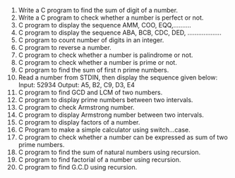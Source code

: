 1. Write a C program to find the sum of digit of a number.
2. Write a C program to check whether a number is perfect or not.
3. C program to display the sequence AMM, COO, EQQ,..........
4. C program to display the sequence ABA, BCB, CDC, DED, ...................
5. C program to count number of digits in an integer.
6. C program to reverse a number.
7. C program to check whether a number is palindrome or not.
8. C program to check whether a number is prime or not.
9. C program to find the sum of first n prime numbers.
10. Read a number from STDIN, then display the sequence given below:
      Input: 52934
      Output: A5, B2, C9, D3, E4
11. C program to find GCD and LCM of two numbers.
12. C program to display prime numbers between two intervals.
13. C program to check Armstrong number.
14. C program to display Armstrong number between two intervals.
15. C program to display factors of a number.
16. C Program to make a simple calculator using switch...case.
17. C program to check whether a number can be expressed as sum of two prime numbers.
18. C program to find the sum of natural numbers using recursion.
19. C program to find factorial of a number using recursion.
20. C program to find G.C.D using recursion.
